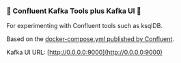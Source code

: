 ### 📨 Confluent Kafka Tools plus Kafka UI 📨

For experimenting with Confluent tools such as ksqlDB.

Based on the [docker-compose.yml published by Confluent](https://github.com/confluentinc/cp-all-in-one/blob/7.3.0-post/cp-all-in-one-community/docker-compose.yml).

Kafka UI URL: [http://0.0.0.0:9000](http://0.0.0.0:9000)
